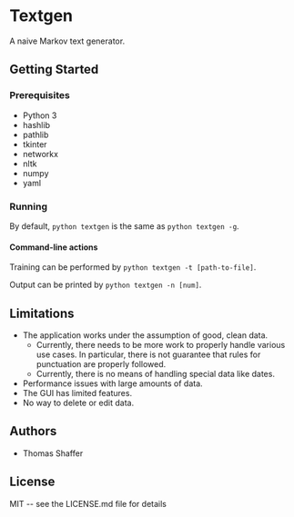 # Textgen

A naive Markov text generator.

## Getting Started

### Prerequisites

- Python 3
- hashlib
- pathlib
- tkinter
- networkx
- nltk
- numpy
- yaml

### Running

By default, ```python textgen``` is the same as ```python textgen -g```.

#### Command-line actions

Training can be performed by ```python textgen -t [path-to-file]```.

Output can be printed by ```python textgen -n [num]```.

## Limitations

* The application works under the assumption of good, clean data.
  * Currently, there needs to be more work to properly handle various use cases. In particular, there is not guarantee that rules for punctuation are properly followed.
  * Currently, there is no means of handling special data like dates.
* Performance issues with large amounts of data.
* The GUI has limited features.
* No way to delete or edit data.

## Authors

* Thomas Shaffer

## License

MIT -- see the LICENSE.md file for details